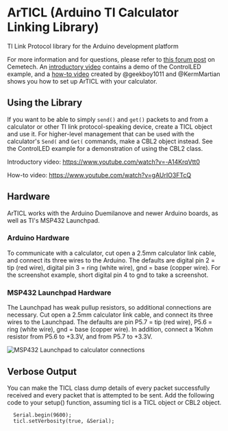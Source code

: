 ArTICL (Arduino TI Calculator Linking Library)
==============================================
TI Link Protocol library for the Arduino development platform

For more information and for questions, please refer to 
[this forum post](http://www.cemetech.net/forum/viewtopic.php?t=10809)
on Cemetech. An [introductory video](https://www.youtube.com/watch?v=-A14KrqVtt0)
contains a demo of the ControlLED example, and a
[how-to video](https://www.youtube.com/watch?v=gAUrIO3FTcQ) created by
@geekboy1011 and @KermMartian shows you how to set up ArTICL with your calculator.

Using the Library
-----------------
If you want to be able to simply `send()` and `get()` packets to and from a
calculator or other TI link protocol-speaking device, create a TICL object and
use it. For higher-level management that can be used with the calculator's
`Send(` and `Get(` commands, make a CBL2 object instead. See the ControlLED
example for a demonstration of using the CBL2 class.

Introductory video: https://www.youtube.com/watch?v=-A14KrqVtt0

How-to video: https://www.youtube.com/watch?v=gAUrIO3FTcQ

Hardware
--------
ArTICL works with the Arduino Duemilanove and newer Arduino boards, as well as
TI's MSP432 Launchpad.
### Arduino Hardware
To communicate with a calculator, cut open a 2.5mm calculator link cable, and
connect its three wires to the Arduino. The defaults are digital pin 2 = tip (red
wire), digital pin 3 = ring (white wire), gnd = base (copper wire). For the
screenshot example, short digital pin 4 to gnd to take a screenshot.
### MSP432 Launchpad Hardware
The Launchpad has weak pullup resistors, so additional connections are necessary.
Cut open a 2.5mm calculator link cable, and connect its three wires to the Launchpad.
The defaults are pin P5.7 = tip (red wire), P5.6 = ring (white wire), gnd = base
(copper wire). In addition, connect a 1Kohm resistor from P5.6 to +3.3V, and from
P5.7 to +3.3V.

![MSP432 Launchpad to calculator connections](/doc/articl_msp432.png)

Verbose Output
--------------
You can make the TICL class dump details of every packet successfully received
and every packet that is attempted to be sent. Add the following code to your
setup() function, assuming ticl is a TICL object or CBL2 object.

```
  Serial.begin(9600);
  ticl.setVerbosity(true, &Serial);
```
